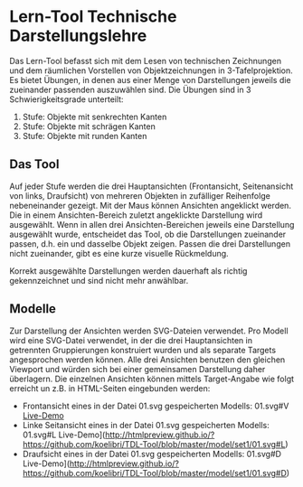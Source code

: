 # Lern-Tool Technische Darstellungslehre

Das Lern-Tool befasst sich mit dem Lesen von technischen Zeichnungen und dem räumlichen Vorstellen von Objektzeichnungen in 3-Tafelprojektion. Es bietet Übungen, in denen aus einer Menge von Darstellungen jeweils die zueinander passenden auszuwählen sind. Die Übungen sind in 3 Schwierigkeitsgrade unterteilt:

1. Stufe: Objekte mit senkrechten Kanten
2. Stufe: Objekte mit schrägen Kanten
3. Stufe: Objekte mit runden Kanten 

## Das Tool
Auf jeder Stufe werden die drei Hauptansichten (Frontansicht, Seitenansicht von links, Draufsicht) von mehreren Objekten in zufälliger Reihenfolge nebeneinander gezeigt. Mit der Maus können Ansichten angeklickt werden. Die in einem Ansichten-Bereich zuletzt angeklickte Darstellung wird ausgewählt. Wenn in allen drei Ansichten-Bereichen jeweils eine Darstellung ausgewählt wurde, entscheidet das Tool, ob die Darstellungen zueinander passen, d.h. ein und dasselbe Objekt zeigen. Passen die drei Darstellungen nicht zueinander, gibt es eine kurze visuelle Rückmeldung.

Korrekt ausgewählte Darstellungen werden dauerhaft als richtig gekennzeichnet und sind nicht mehr anwählbar.

## Modelle
Zur Darstellung der Ansichten werden SVG-Dateien verwendet. Pro Modell wird eine SVG-Datei verwendet, in der die drei Hauptansichten in getrennten Gruppierungen konstruiert wurden und als separate Targets angesprochen werden können. Alle drei Ansichten benutzen den gleichen Viewport und würden sich bei einer gemeinsamen Darstellung daher überlagern. Die einzelnen Ansichten können mittels Target-Angabe wie folgt erreicht un z.B. in HTML-Seiten eingebunden werden:

- Frontansicht eines in der Datei 01.svg gespeicherten Modells:			01.svg#V	[Live-Demo](http://htmlpreview.github.io/?https://github.com/koelibri/TDL-Tool/blob/master/model/set1/01.svg#V)
- Linke Seitansicht eines in der Datei 01.svg gespeicherten Modells:	01.svg#L	Live-Demo](http://htmlpreview.github.io/?https://github.com/koelibri/TDL-Tool/blob/master/model/set1/01.svg#L)
- Draufsicht eines in der Datei 01.svg gespeicherten Modells:			01.svg#D	Live-Demo](http://htmlpreview.github.io/?https://github.com/koelibri/TDL-Tool/blob/master/model/set1/01.svg#D)

